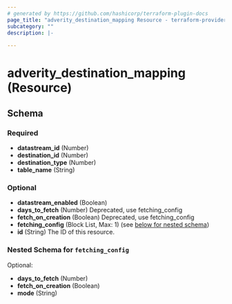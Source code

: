 ```yaml
---
# generated by https://github.com/hashicorp/terraform-plugin-docs
page_title: "adverity_destination_mapping Resource - terraform-provider-adverity"
subcategory: ""
description: |-
  
---
```


# adverity_destination_mapping (Resource)





<!-- schema generated by tfplugindocs -->
## Schema

### Required

- **datastream_id** (Number)
- **destination_id** (Number)
- **destination_type** (Number)
- **table_name** (String)

### Optional

- **datastream_enabled** (Boolean)
- **days_to_fetch** (Number) Deprecated, use fetching_config
- **fetch_on_creation** (Boolean) Deprecated, use fetching_config
- **fetching_config** (Block List, Max: 1) (see [below for nested schema](#nestedblock--fetching_config))
- **id** (String) The ID of this resource.

<a id="nestedblock--fetching_config"></a>
### Nested Schema for `fetching_config`

Optional:

- **days_to_fetch** (Number)
- **fetch_on_creation** (Boolean)
- **mode** (String)



